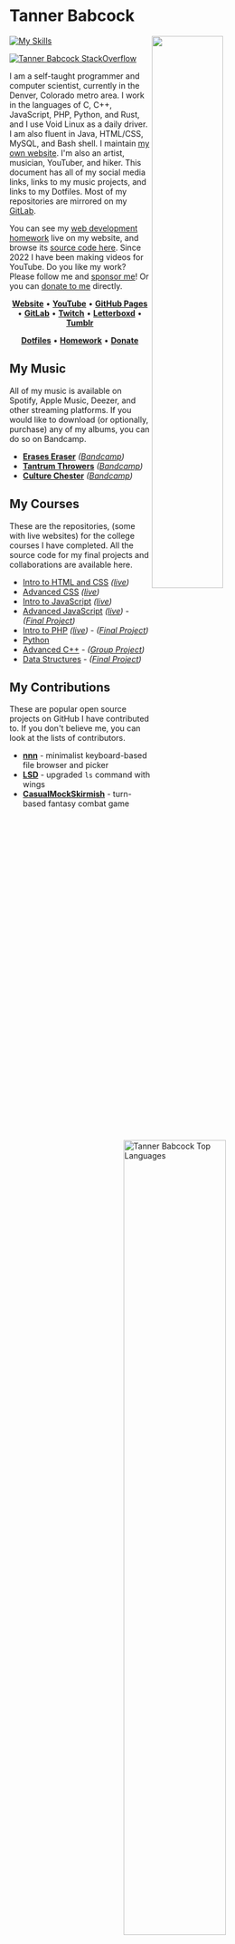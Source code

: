 # Tanner Babcock

[<img align="right" width="50%" src="https://github-readme-stats.vercel.app/api?username=Babkock&theme=onedark&count_private=true&border_radius=0&custom_title=10%2b%20Years%20Programming%20Experience&show_icons=true&include_all_commits=true&bg_color=DEG,121212,232323">](https://metrics.lecoq.io/Babkock?template=classic)

[![My Skills](https://skillicons.dev/icons?i=ableton,aws,bash,bootstrap,c,cloudflare,cpp,css,emacs,git,github,gitlab,html,ai,java,jquery,js,linux,mysql,nginx,nodejs,php,ps,py,qt,rust,sass,sqlite,ts,vim,webpack,wordpress&perline=7)](https://skillicons.dev)

[<img align="right" width="60%" src="https://github-readme-stats.vercel.app/api/top-langs?username=Babkock&show_icons=true&locale=en&layout=compact&theme=chartreuse-dark" alt="Tanner Babcock Top Languages" />](https://github.com/Babkock?tab=repositories)

[![Tanner Babcock StackOverflow](https://github-readme-stackoverflow.vercel.app/?userID=913182&theme=dark)](https://stackoverflow.com/users/913182/tanner-babcock?tab=profile)

I am a self-taught programmer and computer scientist, currently in the Denver, Colorado metro area. I work in the languages of C, C++, JavaScript, PHP, Python, and Rust, and I use Void Linux as a daily driver. I am also fluent in Java, HTML/CSS, MySQL, and Bash shell. I maintain [my own website](https://tannerbabcock.com/home). I'm also an artist, musician, YouTuber, and hiker. This document has all of my social media links, links to my music projects, and links to my Dotfiles. Most of my repositories are mirrored on my [GitLab](https://www.gitlab.com/Babkock/).

You can see my [web development homework](https://tannerbabcock.com/homework/index) live on my website, and browse its [source code here](https://github.com/Babkock/homework). Since 2022 I have been making videos for YouTube. Do you like my work? Please follow me and [sponsor me](https://github.com/sponsors/Babkock)! Or you can [donate to me](https://tannerbabcock.com/donate) directly.

<p style="text-align:center" align="center">
<a href="https://tannerbabcock.com/home" target="_blank"><b>Website</b></a> &bull;
<a href="https://www.youtube.com/channel/UCdXmrPRUtsl-6pq83x3FrTQ" target="_blank"><b>YouTube</b></a> &bull;
<a href="https://babkock.github.io" target="_blank"><b>GitHub Pages</b></a> &bull;
<a href="https://gitlab.com/Babkock/" target="_blank"><b>GitLab</b></a> &bull;
<a href="https://www.twitch.tv/babkock" target="_blank"><b>Twitch</b></a> &bull;
<a href="https://letterboxd.com/babkock/" target="_blank"><b>Letterboxd</b></a> &bull;
<a href="https://tannerbabcock.tumblr.com" target="_blank"><b>Tumblr</b></a>
</p>
<p style="text-align:center" align="center">
<a href="https://github.com/Babkock/Dotfiles"><b>Dotfiles</b></a> &bull;
<a href="https://github.com/Babkock/homework"><b>Homework</b></a> &bull;
<a href="https://tannerbabcock.com/donate"><b>Donate</b></a>
</p>

## My Music

All of my music is available on Spotify, Apple Music, Deezer, and other streaming platforms. If you would like to download (or optionally, purchase) any of my albums, you can do so on Bandcamp.

* **[Erases Eraser](https://open.spotify.com/artist/3qysccskvwTB7ozJ0ojOTP)** *([Bandcamp](https://eraseseraser.bandcamp.com/))*
* **[Tantrum Throwers](https://open.spotify.com/artist/6x2K3JghRnqnFdg07SkrN3)** *([Bandcamp](https://tantrumthrowers.bandcamp.com/))*
* **[Culture Chester](https://open.spotify.com/artist/6id1ZGp3lQNo11vRjEXGlo)** *([Bandcamp](https://culturechester.bandcamp.com/))*

## My Courses

These are the repositories, (some with live websites) for the college courses I have completed. All the source code for my final projects and collaborations are available here.

* [Intro to HTML and CSS](https://github.com/Babkock/homework/tree/master/wdv101) *([live](https://tannerbabcock.com/homework/index?c=wdv101))*
* [Advanced CSS](https://github.com/Babkock/homework/tree/master/wdv205) *([live](https://tannerbabcock.com/homework/index?c=wdv205))*
* [Intro to JavaScript](https://github.com/Babkock/homework/tree/master/wdv221) *([live](https://tannerbabcock.com/homework/index?c=wdv221))*
* [Advanced JavaScript](https://github.com/Babkock/homework/tree/master/wdv321) *([live](https://tannerbabcock.com/homework/index?c=wdv321))* - *([Final Project](https://tannerbabcock.com/homework/wdv321/recipes/home.html))*
* [Intro to PHP](https://github.com/Babkock/homework/tree/master/wdv341) *([live](https://tannerbabcock.com/homework/index?c=wdv341))* - *([Final Project](https://tannerbabcock.com/homework/wdv341/wax/index))*
* [Python](https://github.com/Babkock/python)
* [Advanced C++](https://github.com/Babkock/cis164) - *([Group Project](https://github.com/naertz/CasualMockSkirmish))*
* [Data Structures](https://github.com/Babkock/cis152) - *([Final Project](https://github.com/Babkock/VideoStore))*

## My Contributions

These are popular open source projects on GitHub I have contributed to.  If you don't believe me, you can look at the lists of contributors.

* **[nnn](https://github.com/jarun/nnn)** - minimalist keyboard-based file browser and picker
* **[LSD](https://github.com/lsd-rs/lsd)** - upgraded `ls` command with wings
* **[CasualMockSkirmish](https://github.com/naertz/CasualMockSkirmish)** - turn-based fantasy combat game

<!-- <a rel="me" href="https://fosstodon.org/@babkock">Mastodon</a> -->

